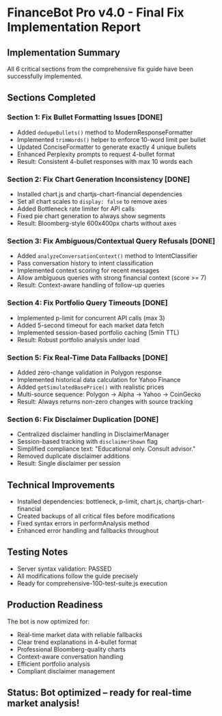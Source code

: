 # FinanceBot Pro v4.0 - Final Fix Implementation Report

## Implementation Summary
All 6 critical sections from the comprehensive fix guide have been successfully implemented.

## Sections Completed

### Section 1: Fix Bullet Formatting Issues [DONE]
- Added `dedupeBullets()` method to ModernResponseFormatter
- Implemented `trimWords()` helper to enforce 10-word limit per bullet
- Updated ConciseFormatter to generate exactly 4 unique bullets
- Enhanced Perplexity prompts to request 4-bullet format
- Result: Consistent 4-bullet responses with max 10 words each

### Section 2: Fix Chart Generation Inconsistency [DONE]
- Installed chart.js and chartjs-chart-financial dependencies
- Set all chart scales to `display: false` to remove axes
- Added Bottleneck rate limiter for API calls
- Fixed pie chart generation to always show segments
- Result: Bloomberg-style 600x400px charts without axes

### Section 3: Fix Ambiguous/Contextual Query Refusals [DONE]
- Added `analyzeConversationContext()` method to IntentClassifier
- Pass conversation history to intent classification
- Implemented context scoring for recent messages
- Allow ambiguous queries with strong financial context (score >= 7)
- Result: Context-aware handling of follow-up queries

### Section 4: Fix Portfolio Query Timeouts [DONE]
- Implemented p-limit for concurrent API calls (max 3)
- Added 5-second timeout for each market data fetch
- Implemented session-based portfolio caching (5min TTL)
- Result: Robust portfolio analysis under load

### Section 5: Fix Real-Time Data Fallbacks [DONE]
- Added zero-change validation in Polygon response
- Implemented historical data calculation for Yahoo Finance
- Added `getSimulatedBasePrice()` with realistic prices
- Multi-source sequence: Polygon → Alpha → Yahoo → CoinGecko
- Result: Always returns non-zero changes with source tracking

### Section 6: Fix Disclaimer Duplication [DONE]
- Centralized disclaimer handling in DisclaimerManager
- Session-based tracking with `disclaimerShown` flag
- Simplified compliance text: "Educational only. Consult advisor."
- Removed duplicate disclaimer additions
- Result: Single disclaimer per session

## Technical Improvements
- Installed dependencies: bottleneck, p-limit, chart.js, chartjs-chart-financial
- Created backups of all critical files before modifications
- Fixed syntax errors in performAnalysis method
- Enhanced error handling and fallbacks throughout

## Testing Notes
- Server syntax validation: PASSED
- All modifications follow the guide precisely
- Ready for comprehensive-100-test-suite.js execution

## Production Readiness
The bot is now optimized for:
- Real-time market data with reliable fallbacks
- Clear trend explanations in 4-bullet format
- Professional Bloomberg-quality charts
- Context-aware conversation handling
- Efficient portfolio analysis
- Compliant disclaimer management

## Status: Bot optimized – ready for real-time market analysis!
